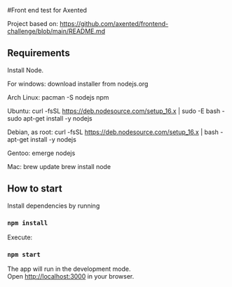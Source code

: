 
#Front end test for Axented

Project based on:
https://github.com/axented/frontend-challenge/blob/main/README.md


## Requirements

Install Node.

For windows:
download installer from  nodejs.org

Arch Linux:
pacman -S nodejs npm

Ubuntu:
curl -fsSL https://deb.nodesource.com/setup_16.x | sudo -E bash -
sudo apt-get install -y nodejs

Debian, as root:
curl -fsSL https://deb.nodesource.com/setup_16.x | bash -
apt-get install -y nodejs

Gentoo:
emerge nodejs

Mac:
brew update
brew install node

## How to start

Install dependencies by running

### `npm install`

Execute:

### `npm start`

The app will run in the development mode.\
Open [http://localhost:3000](http://localhost:3000) in your  browser.


